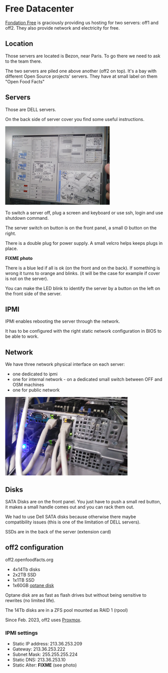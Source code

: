 # Free Datacenter

[Fondation Free](https://www.fondation-free.fr/) is graciously providing us hosting for two servers: off1 and off2.
They also provide network and electricity for free.

## Location

Those servers are located is Bezon, near Paris. To go there we need to ask to the team there.

The two servers are piled one above another (off2 on top).
It's a bay with different Open Source projects' servers.
They have at small label on them "Open Food Facts"


## Servers

Those are DELL servers.

On the back side of server cover you find some useful instructions.

<img src="img/2023-02-free-dc-instructions-on-server-cover.jpg" height="250px" alt="Server cover" title="Instructions on the server cover">


To switch a server off, plug a screen and keyboard or use ssh, login and use shutdown command.

The server switch on button is on the front panel, a small ⏼ button on the right.

There is a double plug for power supply. A small velcro helps keeps plugs in place.

**FIXME photo**

There is a blue led if all is ok (on the front and on the back). If something is wrong it turns to orange and blinks. (it will be the case for example if cover is not on the server).

You can make the LED blink to identify the server by a button on the left on the front side of the server.

## IPMI

IPMI enables rebooting the server through the network.

It has to be configured with the right static network configuration in BIOS to be able to work.

## Network

We have three network physical interface on each server:
- one dedicated to ipmi
- one for internal network - on a dedicated small switch between OFF and OSM machines
- one for public network

<img src="img/2023-02-free-dc-ethernet.jpg" height="250px" alt="Ethernet cables" title="The three eternet cables on the server">


## Disks

SATA Disks are on the front panel. You just have to push a small red button, it makes a small handle comes out and you can rack them out.

We had to use Dell SATA disks because otherwise there maybe compatibility issues (this is one of the limitation of DELL servers).

SSDs are in the back of the server (extension card)


## off2 configuration

off2.openfoodfacts.org

- 4x14Tb disks
- 2x2TB SSD
- 1x1TB SSD
- 1x60GB [optane disk](https://en.wikipedia.org/wiki/3D_XPoint)

Optane disk are as fast as flash drives but without being sensitive to rewrites (no limited life).

The 14Tb disks are in a ZFS pool mounted as RAID 1 (rpool)

Since Feb. 2023, off2 uses [Proxmox](./promox.md).

### IPMI settings

* Static IP address: 213.36.253.209
* Gateway: 213.36.253.222
* Subnet Mask: 255.255.255.224
* Static DNS: 213.36.253.10
* Static Alter: **FIXME** (see photo)